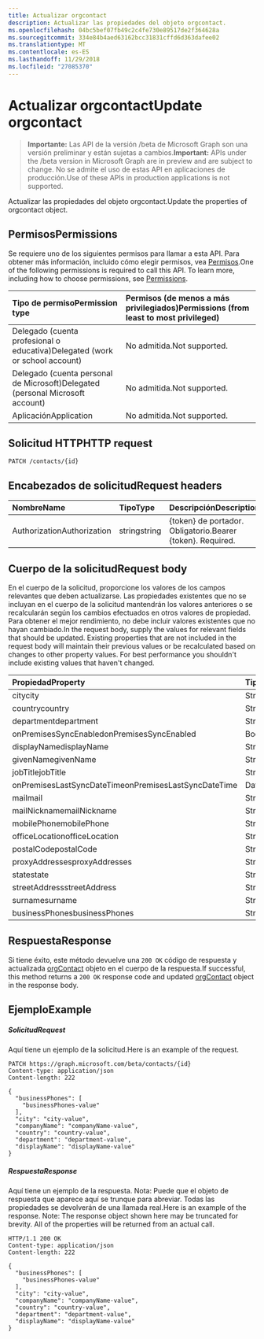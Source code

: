 ```yaml
---
title: Actualizar orgcontact
description: Actualizar las propiedades del objeto orgcontact.
ms.openlocfilehash: 04bc5bef07fb49c2c4fe730e89517de2f364628a
ms.sourcegitcommit: 334e84b4aed63162bcc31831cffd6d363dafee02
ms.translationtype: MT
ms.contentlocale: es-ES
ms.lasthandoff: 11/29/2018
ms.locfileid: "27085370"
---
```

# <a name="update-orgcontact"></a><span data-ttu-id="c2677-103">Actualizar orgcontact</span><span class="sxs-lookup"><span data-stu-id="c2677-103">Update orgcontact</span></span>

> <span data-ttu-id="c2677-104">**Importante:** Las API de la versión /beta de Microsoft Graph son una versión preliminar y están sujetas a cambios.</span><span class="sxs-lookup"><span data-stu-id="c2677-104">**Important:** APIs under the /beta version in Microsoft Graph are in preview and are subject to change.</span></span> <span data-ttu-id="c2677-105">No se admite el uso de estas API en aplicaciones de producción.</span><span class="sxs-lookup"><span data-stu-id="c2677-105">Use of these APIs in production applications is not supported.</span></span>

<span data-ttu-id="c2677-106">Actualizar las propiedades del objeto orgcontact.</span><span class="sxs-lookup"><span data-stu-id="c2677-106">Update the properties of orgcontact object.</span></span>
## <a name="permissions"></a><span data-ttu-id="c2677-107">Permisos</span><span class="sxs-lookup"><span data-stu-id="c2677-107">Permissions</span></span>
<span data-ttu-id="c2677-p102">Se requiere uno de los siguientes permisos para llamar a esta API. Para obtener más información, incluido cómo elegir permisos, vea [Permisos](/graph/permissions-reference).</span><span class="sxs-lookup"><span data-stu-id="c2677-p102">One of the following permissions is required to call this API. To learn more, including how to choose permissions, see [Permissions](/graph/permissions-reference).</span></span>

|<span data-ttu-id="c2677-110">Tipo de permiso</span><span class="sxs-lookup"><span data-stu-id="c2677-110">Permission type</span></span>      | <span data-ttu-id="c2677-111">Permisos (de menos a más privilegiados)</span><span class="sxs-lookup"><span data-stu-id="c2677-111">Permissions (from least to most privileged)</span></span>              |
|:--------------------|:---------------------------------------------------------|
|<span data-ttu-id="c2677-112">Delegado (cuenta profesional o educativa)</span><span class="sxs-lookup"><span data-stu-id="c2677-112">Delegated (work or school account)</span></span> | <span data-ttu-id="c2677-113">No admitida.</span><span class="sxs-lookup"><span data-stu-id="c2677-113">Not supported.</span></span>    |
|<span data-ttu-id="c2677-114">Delegado (cuenta personal de Microsoft)</span><span class="sxs-lookup"><span data-stu-id="c2677-114">Delegated (personal Microsoft account)</span></span> | <span data-ttu-id="c2677-115">No admitida.</span><span class="sxs-lookup"><span data-stu-id="c2677-115">Not supported.</span></span>    |
|<span data-ttu-id="c2677-116">Aplicación</span><span class="sxs-lookup"><span data-stu-id="c2677-116">Application</span></span> | <span data-ttu-id="c2677-117">No admitida.</span><span class="sxs-lookup"><span data-stu-id="c2677-117">Not supported.</span></span> |

## <a name="http-request"></a><span data-ttu-id="c2677-118">Solicitud HTTP</span><span class="sxs-lookup"><span data-stu-id="c2677-118">HTTP request</span></span>
<!-- { "blockType": "ignored" } -->
```http
PATCH /contacts/{id}
```
## <a name="request-headers"></a><span data-ttu-id="c2677-119">Encabezados de solicitud</span><span class="sxs-lookup"><span data-stu-id="c2677-119">Request headers</span></span>
| <span data-ttu-id="c2677-120">Nombre</span><span class="sxs-lookup"><span data-stu-id="c2677-120">Name</span></span>       | <span data-ttu-id="c2677-121">Tipo</span><span class="sxs-lookup"><span data-stu-id="c2677-121">Type</span></span> | <span data-ttu-id="c2677-122">Descripción</span><span class="sxs-lookup"><span data-stu-id="c2677-122">Description</span></span>|
|:-----------|:------|:----------|
| <span data-ttu-id="c2677-123">Authorization</span><span class="sxs-lookup"><span data-stu-id="c2677-123">Authorization</span></span>  | <span data-ttu-id="c2677-124">string</span><span class="sxs-lookup"><span data-stu-id="c2677-124">string</span></span>  | <span data-ttu-id="c2677-p103">{token} de portador. Obligatorio.</span><span class="sxs-lookup"><span data-stu-id="c2677-p103">Bearer {token}. Required.</span></span> |

## <a name="request-body"></a><span data-ttu-id="c2677-127">Cuerpo de la solicitud</span><span class="sxs-lookup"><span data-stu-id="c2677-127">Request body</span></span>
<span data-ttu-id="c2677-p104">En el cuerpo de la solicitud, proporcione los valores de los campos relevantes que deben actualizarse. Las propiedades existentes que no se incluyan en el cuerpo de la solicitud mantendrán los valores anteriores o se recalcularán según los cambios efectuados en otros valores de propiedad. Para obtener el mejor rendimiento, no debe incluir valores existentes que no hayan cambiado.</span><span class="sxs-lookup"><span data-stu-id="c2677-p104">In the request body, supply the values for relevant fields that should be updated. Existing properties that are not included in the request body will maintain their previous values or be recalculated based on changes to other property values. For best performance you shouldn't include existing values that haven't changed.</span></span>

| <span data-ttu-id="c2677-131">Propiedad</span><span class="sxs-lookup"><span data-stu-id="c2677-131">Property</span></span>     | <span data-ttu-id="c2677-132">Tipo</span><span class="sxs-lookup"><span data-stu-id="c2677-132">Type</span></span>   |<span data-ttu-id="c2677-133">Descripción</span><span class="sxs-lookup"><span data-stu-id="c2677-133">Description</span></span>|
|:---------------|:--------|:----------|
|<span data-ttu-id="c2677-134">city</span><span class="sxs-lookup"><span data-stu-id="c2677-134">city</span></span>|<span data-ttu-id="c2677-135">String</span><span class="sxs-lookup"><span data-stu-id="c2677-135">String</span></span>||
|<span data-ttu-id="c2677-136">country</span><span class="sxs-lookup"><span data-stu-id="c2677-136">country</span></span>|<span data-ttu-id="c2677-137">String</span><span class="sxs-lookup"><span data-stu-id="c2677-137">String</span></span>||
|<span data-ttu-id="c2677-138">department</span><span class="sxs-lookup"><span data-stu-id="c2677-138">department</span></span>|<span data-ttu-id="c2677-139">String</span><span class="sxs-lookup"><span data-stu-id="c2677-139">String</span></span>||
|<span data-ttu-id="c2677-140">onPremisesSyncEnabled</span><span class="sxs-lookup"><span data-stu-id="c2677-140">onPremisesSyncEnabled</span></span>|<span data-ttu-id="c2677-141">Booleano</span><span class="sxs-lookup"><span data-stu-id="c2677-141">Boolean</span></span>||
|<span data-ttu-id="c2677-142">displayName</span><span class="sxs-lookup"><span data-stu-id="c2677-142">displayName</span></span>|<span data-ttu-id="c2677-143">String</span><span class="sxs-lookup"><span data-stu-id="c2677-143">String</span></span>||
|<span data-ttu-id="c2677-144">givenName</span><span class="sxs-lookup"><span data-stu-id="c2677-144">givenName</span></span>|<span data-ttu-id="c2677-145">String</span><span class="sxs-lookup"><span data-stu-id="c2677-145">String</span></span>||
|<span data-ttu-id="c2677-146">jobTitle</span><span class="sxs-lookup"><span data-stu-id="c2677-146">jobTitle</span></span>|<span data-ttu-id="c2677-147">String</span><span class="sxs-lookup"><span data-stu-id="c2677-147">String</span></span>||
|<span data-ttu-id="c2677-148">onPremisesLastSyncDateTime</span><span class="sxs-lookup"><span data-stu-id="c2677-148">onPremisesLastSyncDateTime</span></span>|<span data-ttu-id="c2677-149">DateTimeOffset</span><span class="sxs-lookup"><span data-stu-id="c2677-149">DateTimeOffset</span></span>||
|<span data-ttu-id="c2677-150">mail</span><span class="sxs-lookup"><span data-stu-id="c2677-150">mail</span></span>|<span data-ttu-id="c2677-151">String</span><span class="sxs-lookup"><span data-stu-id="c2677-151">String</span></span>||
|<span data-ttu-id="c2677-152">mailNickname</span><span class="sxs-lookup"><span data-stu-id="c2677-152">mailNickname</span></span>|<span data-ttu-id="c2677-153">String</span><span class="sxs-lookup"><span data-stu-id="c2677-153">String</span></span>||
|<span data-ttu-id="c2677-154">mobilePhone</span><span class="sxs-lookup"><span data-stu-id="c2677-154">mobilePhone</span></span>|<span data-ttu-id="c2677-155">String</span><span class="sxs-lookup"><span data-stu-id="c2677-155">String</span></span>||
|<span data-ttu-id="c2677-156">officeLocation</span><span class="sxs-lookup"><span data-stu-id="c2677-156">officeLocation</span></span>|<span data-ttu-id="c2677-157">String</span><span class="sxs-lookup"><span data-stu-id="c2677-157">String</span></span>||
|<span data-ttu-id="c2677-158">postalCode</span><span class="sxs-lookup"><span data-stu-id="c2677-158">postalCode</span></span>|<span data-ttu-id="c2677-159">String</span><span class="sxs-lookup"><span data-stu-id="c2677-159">String</span></span>||
|<span data-ttu-id="c2677-160">proxyAddresses</span><span class="sxs-lookup"><span data-stu-id="c2677-160">proxyAddresses</span></span>|<span data-ttu-id="c2677-161">String</span><span class="sxs-lookup"><span data-stu-id="c2677-161">String</span></span>||
|<span data-ttu-id="c2677-162">state</span><span class="sxs-lookup"><span data-stu-id="c2677-162">state</span></span>|<span data-ttu-id="c2677-163">String</span><span class="sxs-lookup"><span data-stu-id="c2677-163">String</span></span>||
|<span data-ttu-id="c2677-164">streetAddress</span><span class="sxs-lookup"><span data-stu-id="c2677-164">streetAddress</span></span>|<span data-ttu-id="c2677-165">String</span><span class="sxs-lookup"><span data-stu-id="c2677-165">String</span></span>||
|<span data-ttu-id="c2677-166">surname</span><span class="sxs-lookup"><span data-stu-id="c2677-166">surname</span></span>|<span data-ttu-id="c2677-167">String</span><span class="sxs-lookup"><span data-stu-id="c2677-167">String</span></span>||
|<span data-ttu-id="c2677-168">businessPhones</span><span class="sxs-lookup"><span data-stu-id="c2677-168">businessPhones</span></span>|<span data-ttu-id="c2677-169">String</span><span class="sxs-lookup"><span data-stu-id="c2677-169">String</span></span>||

## <a name="response"></a><span data-ttu-id="c2677-170">Respuesta</span><span class="sxs-lookup"><span data-stu-id="c2677-170">Response</span></span>

<span data-ttu-id="c2677-171">Si tiene éxito, este método devuelve una `200 OK` código de respuesta y actualizada [orgContact](../resources/orgcontact.md) objeto en el cuerpo de la respuesta.</span><span class="sxs-lookup"><span data-stu-id="c2677-171">If successful, this method returns a `200 OK` response code and updated [orgContact](../resources/orgcontact.md) object in the response body.</span></span>
## <a name="example"></a><span data-ttu-id="c2677-172">Ejemplo</span><span class="sxs-lookup"><span data-stu-id="c2677-172">Example</span></span>
##### <a name="request"></a><span data-ttu-id="c2677-173">Solicitud</span><span class="sxs-lookup"><span data-stu-id="c2677-173">Request</span></span>
<span data-ttu-id="c2677-174">Aquí tiene un ejemplo de la solicitud.</span><span class="sxs-lookup"><span data-stu-id="c2677-174">Here is an example of the request.</span></span>
<!-- {
  "blockType": "request",
  "name": "update_orgcontact"
}-->
```http
PATCH https://graph.microsoft.com/beta/contacts/{id}
Content-type: application/json
Content-length: 222

{
  "businessPhones": [
    "businessPhones-value"
  ],
  "city": "city-value",
  "companyName": "companyName-value",
  "country": "country-value",
  "department": "department-value",
  "displayName": "displayName-value"
}
```
##### <a name="response"></a><span data-ttu-id="c2677-175">Respuesta</span><span class="sxs-lookup"><span data-stu-id="c2677-175">Response</span></span>
<span data-ttu-id="c2677-p105">Aquí tiene un ejemplo de la respuesta. Nota: Puede que el objeto de respuesta que aparece aquí se trunque para abreviar. Todas las propiedades se devolverán de una llamada real.</span><span class="sxs-lookup"><span data-stu-id="c2677-p105">Here is an example of the response. Note: The response object shown here may be truncated for brevity. All of the properties will be returned from an actual call.</span></span>
<!-- {
  "blockType": "response",
  "truncated": true,
  "@odata.type": "microsoft.graph.orgcontact"
} -->
```http
HTTP/1.1 200 OK
Content-type: application/json
Content-length: 222

{
  "businessPhones": [
    "businessPhones-value"
  ],
  "city": "city-value",
  "companyName": "companyName-value",
  "country": "country-value",
  "department": "department-value",
  "displayName": "displayName-value"
}
```

<!-- uuid: 8fcb5dbc-d5aa-4681-8e31-b001d5168d79
2015-10-25 14:57:30 UTC -->
<!-- {
  "type": "#page.annotation",
  "description": "Update orgcontact",
  "keywords": "",
  "section": "documentation",
  "tocPath": ""
}-->